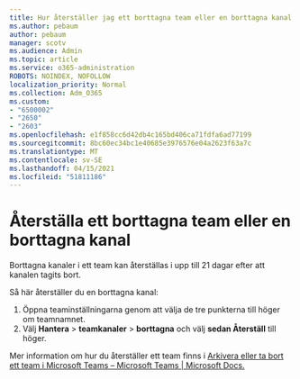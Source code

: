 ```yaml
---
title: Hur återställer jag ett borttagna team eller en borttagna kanal
ms.author: pebaum
author: pebaum
manager: scotv
ms.audience: Admin
ms.topic: article
ms.service: o365-administration
ROBOTS: NOINDEX, NOFOLLOW
localization_priority: Normal
ms.collection: Adm_O365
ms.custom:
- "6500002"
- "2650"
- "2603"
ms.openlocfilehash: e1f858cc6d42db4c165bd406ca71fdfa6ad77199
ms.sourcegitcommit: 8bc60ec34bc1e40685e3976576e04a2623f63a7c
ms.translationtype: MT
ms.contentlocale: sv-SE
ms.lasthandoff: 04/15/2021
ms.locfileid: "51811186"
---
```

# <a name="how-to-restore-a-deleted-team-or-channel"></a>Återställa ett borttagna team eller en borttagna kanal

Borttagna kanaler i ett team kan återställas i upp till 21 dagar efter att kanalen tagits bort.

Så här återställer du en borttagna kanal:

1. Öppna teaminställningarna genom att välja de tre punkterna till höger om teamnamnet.
2. Välj **Hantera**  >  **teamkanaler**  >  **borttagna** och välj **sedan Återställ** till höger.

Mer information om hur du återställer ett team finns i [Arkivera eller ta bort ett team i Microsoft Teams – Microsoft Teams | Microsoft Docs.](https://docs.microsoft.com/microsoftteams/archive-or-delete-a-team#restore-a-deleted-team)
